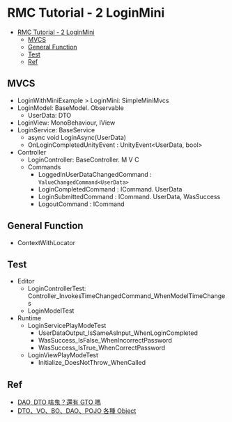 # RMC Tutorial - 2 LoginMini

- [RMC Tutorial - 2 LoginMini](#rmc-tutorial---2-loginmini)
  - [MVCS](#mvcs)
  - [General Function](#general-function)
  - [Test](#test)
  - [Ref](#ref)

## MVCS

- LoginWithMiniExample > LoginMini: SimpleMiniMvcs
- LoginModel: BaseModel. Observable
  - UserData: DTO
- LoginView: MonoBehaviour, IView
- LoginService: BaseService
  - async void LoginAsync(UserData)
  - OnLoginCompletedUnityEvent : UnityEvent<UserData, bool>
- Controller
  - LoginController: BaseController. M V C
  - Commands
    - LoggedInUserDataChangedCommand : `ValueChangedCommand<UserData>`
    - LoginCompletedCommand : ICommand. UserData
    - LoginSubmittedCommand : ICommand. UserData, WasSuccess
    - LogoutCommand : ICommand

## General Function

- ContextWithLocator

## Test

- Editor
  - LoginControllerTest: Controller_InvokesTimeChangedCommand_WhenModelTimeChanges
  - LoginModelTest
- Runtime
  - LoginServicePlayModeTest
    - UserDataOutput_IsSameAsInput_WhenLoginCompleted
    - WasSuccess_IsFalse_WhenIncorrectPassword
    - WasSuccess_IsTrue_WhenCorrectPassword
  - LoginViewPlayModeTest
    - Initialize_DoesNotThrow_WhenCalled

## Ref

- [DAO, DTO 啥鬼？還有 GTO 嗎](https://justinhollly.medium.com/dao-dto-%E5%95%A5%E9%AC%BC-%E9%82%84%E6%9C%89-gto-%E5%97%8E-39a42f13768b)
- [DTO、VO、BO、DAO、POJO 各種 Object](https://hackmd.io/@OceanChiu/HJBvCZcQ8)
